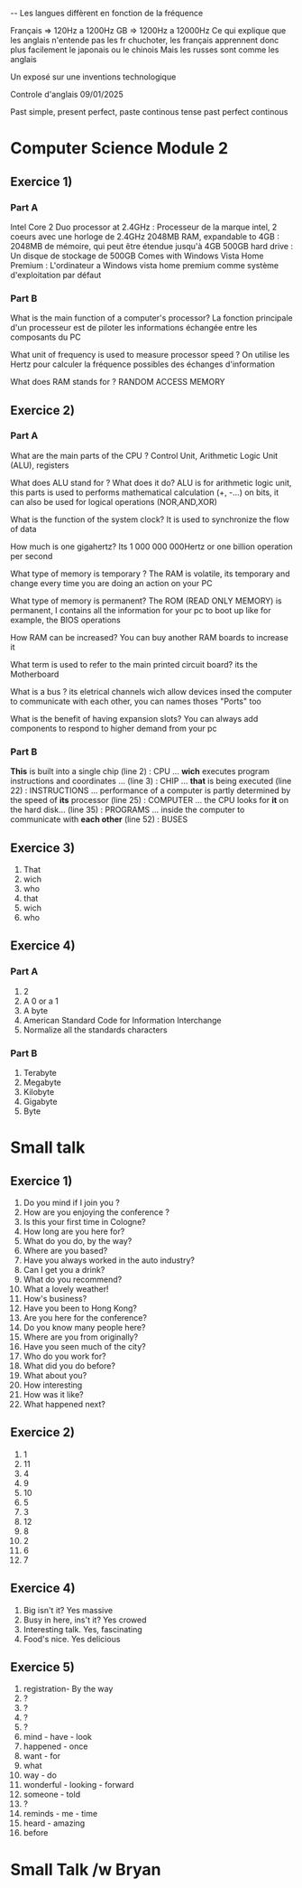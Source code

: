 --
Les langues diffèrent en fonction de la fréquence

Français => 120Hz a 1200Hz
GB => 1200Hz a 12000Hz
 Ce qui explique que les anglais n'entende pas les fr chuchoter, les français apprennent donc plus facilement le japonais ou le chinois
Mais les russes sont comme les anglais

Un exposé sur une inventions technologique


Controle d'anglais 09/01/2025

Past simple, present perfect, paste continous tense past perfect continous


# Computer Science Module 2
## Exercice 1)
### Part A
Intel Core 2 Duo processor at 2.4GHz : Processeur de la marque intel, 2 coeurs avec une horloge de 2.4GHz
2048MB RAM, expandable to 4GB : 2048MB de mémoire, qui peut être étendue jusqu'à 4GB
500GB hard drive : Un disque de stockage de 500GB
Comes with Windows Vista Home Premium : L'ordinateur a Windows vista home premium comme système d'exploitation par défaut 

### Part B
What is the main function of a computer's processor?
	La fonction principale d'un processeur est de piloter les informations échangée entre les composants du PC

What unit of frequency is used to measure processor speed ?
	On utilise les Hertz pour calculer la fréquence possibles des échanges d'information

What does RAM stands for ?
	RANDOM ACCESS MEMORY
## Exercice 2)
### Part A
What are the main parts of the CPU ?
	Control Unit, Arithmetic Logic Unit (ALU), registers

What does ALU stand for ? What does it do?
	ALU is for arithmetic logic unit, this parts is used to performs mathematical calculation (+, -...) on bits, it can also be used for logical operations (NOR,AND,XOR)

What is the function of the system clock?
	It is used to synchronize the flow of data

How much is one gigahertz?
	Its 1 000 000 000Hertz or one billion operation per second

What type of memory is temporary ?
	The RAM is volatile, its temporary and change every time you are doing an action on your PC

What type of memory is permanent?
	The ROM (READ ONLY MEMORY) is permanent, I contains all the information for your pc to boot up like for example, the BIOS operations

How RAM can be increased?
	You can buy another RAM boards to increase it

What term is used to refer to the main printed circuit board?
	its the Motherboard

What is a bus ?
	its eletrical channels wich allow devices insed the computer to communicate with each other, you can names thoses "Ports" too

What is the benefit of having expansion slots?
	You can always add components to respond to higher demand from your pc
### Part B
**This** is built into a single chip (line 2) : CPU
... **wich** executes program instructions and coordinates ... (line 3) : CHIP
... **that** is being executed (line 22) : INSTRUCTIONS
... performance of a computer is partly determined by the speed of **its** processor (line 25) : COMPUTER
... the CPU looks for **it** on the hard disk... (line 35) : PROGRAMS
... inside the computer to communicate with **each other** (line 52) : BUSES


## Exercice 3)
1) That
2) wich
3) who
4) that
5) wich
6) who

## Exercice 4)
### Part A
1) 2
2) A 0 or a 1
3) A byte
4) American Standard Code for Information Interchange
5) Normalize all the standards characters 
### Part B
1) Terabyte
2) Megabyte
3) Kilobyte 
4) Gigabyte
5) Byte

# Small talk

## Exercice 1)

1) Do you mind if I join you ?
2) How are you enjoying the conference ? 
3) Is this your first time in Cologne?
4) How long are you here for?
5) What do you do, by the way?
6) Where are you based?
7) Have you always worked in the auto industry?
8) Can I get you a drink?
9) What do you recommend?
10) What a lovely weather!
11) How's business?
12) Have you been to Hong Kong?
13) Are you here for the conference?
14) Do you know many people here?
15) Where are you from originally?
16) Have you seen much of the city?
17) Who do you work for?
18) What did you do before?
19) What about you?
20) How interesting
21) How was it like?
22) What happened next?


## Exercice 2)
1) 1
2) 11
3) 4
4) 9
5) 10
6) 5
7) 3
8) 12
9) 8
10) 2
11) 6
12) 7

## Exercice 4)
1) Big isn't it? Yes massive
2) Busy in here, ins't it? Yes crowed
3) Interesting talk. Yes, fascinating
4) Food's nice. Yes delicious

## Exercice 5) 
1) registration-  By the way
2) ?
3) ?
4) ?
5) ?
6) mind - have - look
7) happened - once
8) want - for
9) what 
10) way - do
11) wonderful - looking - forward
12) someone - told
13) ?
14) reminds - me - time
15) heard - amazing
16) before


# Small Talk /w Bryan

